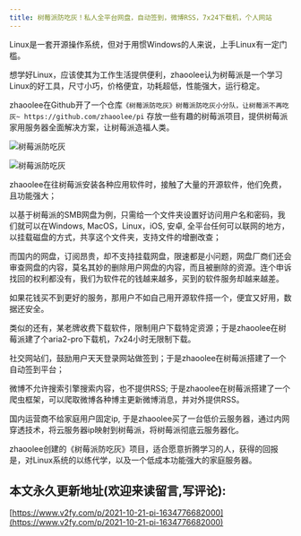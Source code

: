 ```yaml
---
title: 树莓派防吃灰！私人全平台网盘，自动签到，微博RSS，7x24下载机，个人网站
---
```




Linux是一套开源操作系统，但对于用惯Windows的人来说，上手Linux有一定门槛。

想学好Linux，应该使其为工作生活提供便利，zhaoolee认为树莓派是一个学习Linux的好工具，尺寸小巧，价格便宜，功耗超低，性能强大，运行稳定。

zhaoolee在Github开了一个仓库`《树莓派防吃灰》树莓派防吃灰小分队，让树莓派不再吃灰~ https://github.com/zhaoolee/pi` 存放一些有趣的树莓派项目，提供树莓派家用服务器全面解决方案，让树莓派造福人类。

![树莓派防吃灰](https://cdn.fangyuanxiaozhan.com/assets/1634776714015Be1iCxdR.png)


![树莓派防吃灰](https://cdn.fangyuanxiaozhan.com/assets/1634776714006DfCdYA1z.jpeg)

zhaoolee在往树莓派安装各种应用软件时，接触了大量的开源软件，他们免费，且功能强大；

以基于树莓派的SMB网盘为例，只需给一个文件夹设置好访问用户名和密码，我们就可以在Windows, MacOS，Linux，iOS, 安卓, 全平台任何可以联网的地方，以挂载磁盘的方式，共享这个文件夹，支持文件的增删改查；

而国内的网盘，订阅昂贵，却不支持挂载网盘，限速都是小问题，网盘厂商们还会审查网盘的内容，莫名其妙的删除用户网盘的内容，而且被删除的资源。连个申诉找回的权利都没有，我们为软件花的钱越来越多，买到的软件服务却越来越差。

如果花钱买不到更好的服务，那用户不如自己用开源软件搭一个，便宜又好用，数据还安全。

类似的还有，某老牌收费下载软件，限制用户下载特定资源；于是zhaoolee在树莓派建了个aria2-pro下载机，7x24小时无限制下载。

社交网站们，鼓励用户天天登录网站做签到；于是zhaoolee在树莓派搭建了一个自动签到平台；

微博不允许搜索引擎搜索内容，也不提供RSS; 于是zhaoolee在树莓派搭建了一个爬虫框架，可以爬取微博各种博主更新微博消息，并对外提供RSS。

国内运营商不给家庭用户固定ip, 于是zhaoolee买了一台低价云服务器，通过内网穿透技术，将云服务器ip映射到树莓派，将树莓派彻底云服务器化。

zhaoolee创建的《树莓派防吃灰》项目，适合愿意折腾学习的人，获得的回报是，对Linux系统的以练代学，以及一个低成本功能强大的家庭服务器。







## 本文永久更新地址(欢迎来读留言,写评论):

[https://www.v2fy.com/p/2021-10-21-pi-1634776682000](https://www.v2fy.com/p/2021-10-21-pi-1634776682000)
